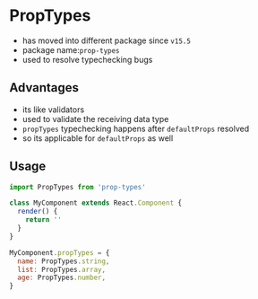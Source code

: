 # PropTypes

- has moved into different package since `v15.5`
- package name:`prop-types`
- used to resolve typechecking bugs

## Advantages

- its like validators
- used to validate the receiving data type
- `propTypes` typechecking happens after `defaultProps` resolved
- so its applicable for `defaultProps` as well

## Usage

```jsx
import PropTypes from 'prop-types'

class MyComponent extends React.Component {
  render() {
    return ''
  }
}

MyComponent.propTypes = {
  name: PropTypes.string,
  list: PropTypes.array,
  age: PropTypes.number,
}
```

